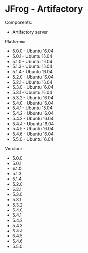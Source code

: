 # JFrog - Artifactory


Components:

* Artifactory server

Platforms:

* 5.0.0 - Ubuntu 16.04
* 5.0.1 - Ubuntu 16.04
* 5.1.0 - Ubuntu 16.04
* 5.1.3 - Ubuntu 16.04
* 5.1.4 - Ubuntu 16.04
* 5.2.0 - Ubuntu 16.04
* 5.2.1 - Ubuntu 16.04
* 5.3.0 - Ubuntu 16.04
* 5.3.1 - Ubuntu 16.04
* 5.3.2 - Ubuntu 16.04
* 5.4.0 - Ubuntu 16.04
* 5.4.1 - Ubuntu 16.04
* 5.4.2 - Ubuntu 16.04
* 5.4.3 - Ubuntu 16.04
* 5.4.4 - Ubuntu 16.04
* 5.4.5 - Ubuntu 16.04
* 5.4.6 - Ubuntu 16.04
* 5.5.0 - Ubuntu 16.04

Versions:

* 5.0.0
* 5.0.1
* 5.1.0
* 5.1.3
* 5.1.4
* 5.2.0
* 5.2.1
* 5.3.0
* 5.3.1
* 5.3.2
* 5.4.0
* 5.4.1
* 5.4.2
* 5.4.3
* 5.4.4
* 5.4.5
* 5.4.6
* 5.5.0
